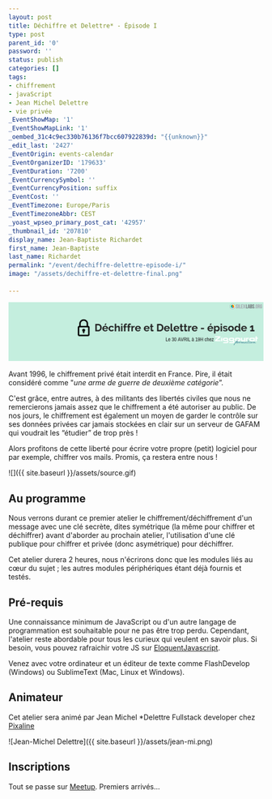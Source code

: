 ```yaml
---
layout: post
title: Déchiffre et Delettre* - Épisode I
type: post
parent_id: '0'
password: ''
status: publish
categories: []
tags:
- chiffrement
- javaScript
- Jean Michel Delettre
- vie privée
_EventShowMap: '1'
_EventShowMapLink: '1'
_oembed_31c4c9ec330b76136f7bcc607922839d: "{{unknown}}"
_edit_last: '2427'
_EventOrigin: events-calendar
_EventOrganizerID: '179633'
_EventDuration: '7200'
_EventCurrencySymbol: ''
_EventCurrencyPosition: suffix
_EventCost: ''
_EventTimezone: Europe/Paris
_EventTimezoneAbbr: CEST
_yoast_wpseo_primary_post_cat: '42957'
_thumbnail_id: '207810'
display_name: Jean-Baptiste Richardet
first_name: Jean-Baptiste
last_name: Richardet
permalink: "/event/dechiffre-delettre-episode-i/"
image: "/assets/dechiffre-et-delettre-final.png"

---
```

![](/assets/dechiffre-et-delettre-final.png)

Avant 1996, le chiffrement privé était interdit en France. Pire, il était considéré comme "_une arme de guerre de deuxième catégorie_”.

C'est grâce, entre autres, à des militants des libertés civiles que nous ne remercierons jamais assez que le chiffrement a été autoriser au public. De nos jours, le chiffrement est également un moyen de garder le contrôle sur ses données privées car jamais stockées en clair sur un serveur de GAFAM qui voudrait les “étudier” de trop près !

Alors profitons de cette liberté pour écrire votre propre (petit) logiciel pour par exemple, chiffrer vos mails. Promis, ça restera entre nous !

![]({{ site.baseurl }}/assets/source.gif)

## Au programme

Nous verrons durant ce premier atelier le chiffrement/déchiffrement d'un message avec une clé secrète, dites symétrique (la même pour chiffrer et déchiffrer) avant d'aborder au prochain atelier, l'utilisation d'une clé publique pour chiffrer et privée (donc asymétrique) pour déchiffrer.

Cet atelier durera 2 heures, nous n'écrirons donc que les modules liés au cœur du sujet ; les autres modules périphériques étant déjà fournis et testés.

## Pré-requis

Une connaissance minimum de JavaScript ou d'un autre langage de programmation est souhaitable pour ne pas être trop perdu. Cependant, l'atelier reste abordable pour tous les curieux qui veulent en savoir plus. Si besoin, vous pouvez rafraichir votre JS sur [EloquentJavascript](https://fr.eloquentjavascript.net/contents.html).

Venez avec votre ordinateur et un éditeur de texte comme FlashDevelop (Windows) ou SublimeText (Mac, Linux et Windows).

## Animateur

Cet atelier sera animé par Jean Michel *Delettre Fullstack developer chez [Pixaline](http://www.pixaline.net/)

![Jean-Michel Delettre]({{ site.baseurl }}/assets/jean-mi.png)

## Inscriptions

Tout se passe sur [Meetup](https://www.meetup.com/fr-FR/Silex-Labs-Aperopensource/events/260550316/). Premiers arrivés...